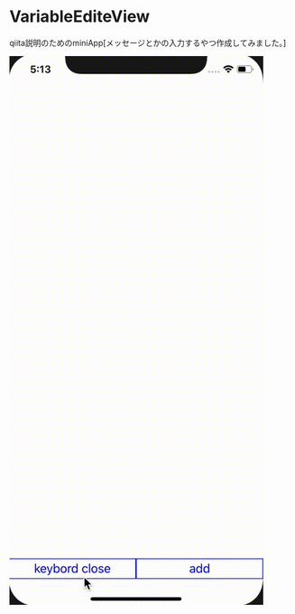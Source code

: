 # VariableEditeView
qiita説明のためのminiApp[メッセージとかの入力するやつ作成してみました。]

![result](https://github.com/sachiko-kame/VariableEditeView/blob/master/sample.gif)
